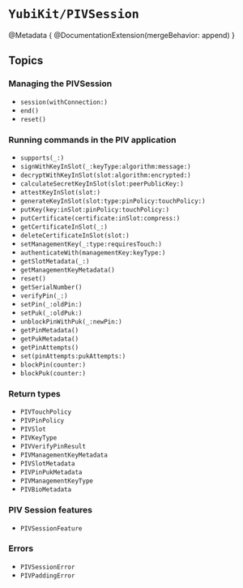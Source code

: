 # ``YubiKit/PIVSession``

@Metadata {
    @DocumentationExtension(mergeBehavior: append)
}

## Topics

### Managing the PIVSession

- ``session(withConnection:)``
- ``end()``
- ``reset()``

### Running commands in the PIV application

- ``supports(_:)``
- ``signWithKeyInSlot(_:keyType:algorithm:message:)``
- ``decryptWithKeyInSlot(slot:algorithm:encrypted:)``
- ``calculateSecretKeyInSlot(slot:peerPublicKey:)``
- ``attestKeyInSlot(slot:)``
- ``generateKeyInSlot(slot:type:pinPolicy:touchPolicy:)``
- ``putKey(key:inSlot:pinPolicy:touchPolicy:)``
- ``putCertificate(certificate:inSlot:compress:)``
- ``getCertificateInSlot(_:)``
- ``deleteCertificateInSlot(slot:)``
- ``setManagementKey(_:type:requiresTouch:)``
- ``authenticateWith(managementKey:keyType:)``
- ``getSlotMetadata(_:)``
- ``getManagementKeyMetadata()``
- ``reset()``
- ``getSerialNumber()``
- ``verifyPin(_:)``
- ``setPin(_:oldPin:)``
- ``setPuk(_:oldPuk:)``
- ``unblockPinWithPuk(_:newPin:)``
- ``getPinMetadata()``
- ``getPukMetadata()``
- ``getPinAttempts()``
- ``set(pinAttempts:pukAttempts:)``
- ``blockPin(counter:)``
- ``blockPuk(counter:)``

### Return types

- ``PIVTouchPolicy``
- ``PIVPinPolicy``
- ``PIVSlot``
- ``PIVKeyType``
- ``PIVVerifyPinResult``
- ``PIVManagementKeyMetadata``
- ``PIVSlotMetadata``
- ``PIVPinPukMetadata``
- ``PIVManagementKeyType``
- ``PIVBioMetadata``

### PIV Session features

- ``PIVSessionFeature``

### Errors

- ``PIVSessionError``
- ``PIVPaddingError``

